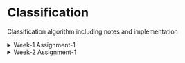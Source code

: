 # Classification
Classification algorithm including notes and implementation

<details>
<summary>Week-1 Assignment-1</summary>
<ul>  
    <li> <a href = "https://github.com/PrashanthSingaravelan/ml-classification/blob/main/Week-1%20Linear%20classifier%20and%20Logistic%20Regression/assignments/Predicting%20sentiments%20from%20product%20reviews.ipynb">
    Predicting sentiments from product reviews</a>
    </li>
</ul>        
</details>

<details>
<summary>Week-2 Assignment-1</summary>
<ul>  
    <li> <a href = "https://github.com/PrashanthSingaravelan/ml-classification/blob/main/Week-2%20Learning%20Linear%20Classifiers/assignments/Implementing%20Logistic%20Regression%20from%20scratch.ipynb">
    Implementing Logistic Regression from scratch</a>
    </li>

    <li> <a href = "https://github.com/PrashanthSingaravelan/ml-classification/blob/main/Week-2%20Learning%20Linear%20Classifiers/assignments/Logistic%20Regression%20with%20L2%20regularization.ipynb">
    Logistic Regression with L2 regularization</a>
    </li>

</ul>        
</details>
